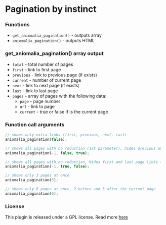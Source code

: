 # Pagination by instinct

### Functions

* `get_aniomalia_pagination()` - outputs array
* `aniomalia_pagination()` - outputs HTML

### get_aniomalia_pagination() array output

* `total` - total number of pages
* `first` - link to first page
* `previous` - link to previous page (if exists)
* `current` - number of current page
* `next` - link to next page (if exists)
* `last` - link to last page
* `pages` - array of pages with the following data:
	* `page` - page number
	* `url` - link to page
	* `current` - true or false if is the current page


### Function call arguments

```PHP
// shows only extra links (first, previous, next, last)
aniomalia_pagination(false);

// shows all pages with no reduction (1st parameter), hides previous and nezt page links (2nd parameter)
aniomalia_pagination(-1, false, true);

// shows all pages with no reduction, hides first and last page links (3rd parameter)
aniomalia_pagination(-1, true, false);

// shows only 3 pages at once
aniomalia_pagination(3);

// shows only 6 pages at once, 2 before and 3 after the current page
aniomalia_pagination(6);
```


### License

This plugin is released under a GPL license. Read more [here](http://www.gnu.org/licenses/gpl-2.0.html])